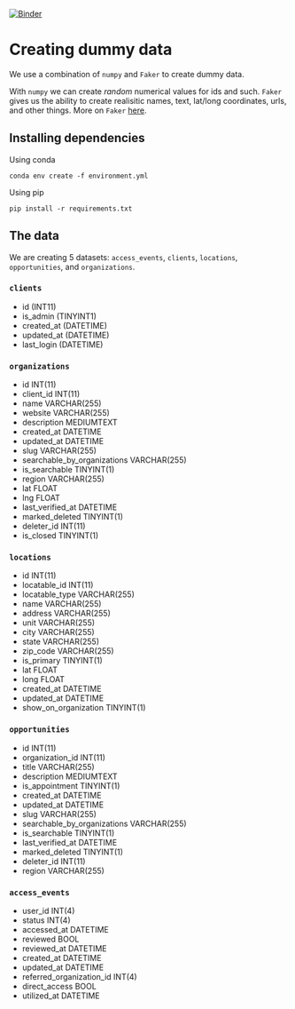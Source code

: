 [![Binder](https://mybinder.org/badge_logo.svg)](https://mybinder.org/v2/gh/we-are-alluma/ucb-dummy-data/HEAD?urlpath=lab/tree/00_creating_dummy_data.ipynb)

# Creating dummy data

We use a combination of `numpy` and `Faker` to create dummy data.

With `numpy` we can create _random_ numerical values for ids and such. `Faker` gives us the ability to create realisitic names, text, lat/long coordinates, urls, and other things. More on `Faker` [here](https://faker.readthedocs.io/en/master/index.html).

## Installing dependencies
Using conda
```shell
conda env create -f environment.yml
```
Using pip
```shell
pip install -r requirements.txt
```

## The data
We are creating 5 datasets: `access_events`, `clients`, `locations`, `opportunities`, and `organizations`.

### `clients`

* id (INT11)
* is_admin (TINYINT1)
* created_at (DATETIME)
* updated_at (DATETIME)
* last_login (DATETIME)

### `organizations`

* id INT(11)
* client_id INT(11)
* name VARCHAR(255)
* website VARCHAR(255)
* description MEDIUMTEXT
* created_at DATETIME
* updated_at DATETIME
* slug VARCHAR(255)
* searchable_by_organizations VARCHAR(255)
* is_searchable TINYINT(1)
* region VARCHAR(255)
* lat FLOAT
* lng FLOAT
* last_verified_at DATETIME
* marked_deleted TINYINT(1)
* deleter_id INT(11)
* is_closed TINYINT(1)

### `locations`

* id INT(11)
* locatable_id INT(11)
* locatable_type VARCHAR(255)
* name VARCHAR(255)
* address VARCHAR(255)
* unit VARCHAR(255)
* city VARCHAR(255)
* state VARCHAR(255)
* zip_code VARCHAR(255)
* is_primary TINYINT(1)
* lat FLOAT
* long FLOAT
* created_at DATETIME
* updated_at DATETIME
* show_on_organization TINYINT(1)

### `opportunities`

* id INT(11)
* organization_id INT(11)
* title VARCHAR(255)
* description MEDIUMTEXT
* is_appointment TINYINT(1)
* created_at DATETIME
* updated_at DATETIME
* slug VARCHAR(255)
* searchable_by_organizations VARCHAR(255)
* is_searchable TINYINT(1)
* last_verified_at DATETIME
* marked_deleted TINYINT(1)
* deleter_id INT(11)
* region VARCHAR(255)

### `access_events`

* user_id INT(4)
* status INT(4)
* accessed_at DATETIME
* reviewed BOOL
* reviewed_at DATETIME
* created_at DATETIME
* updated_at DATETIME
* referred_organization_id INT(4)
* direct_access BOOL
* utilized_at DATETIME